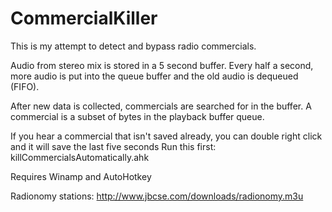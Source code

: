 # CommercialKiller
This is my attempt to detect and bypass radio commercials.

Audio from stereo mix is stored in a 5 second buffer.
Every half a second, more audio is put into the queue buffer and the old audio is dequeued (FIFO).  

After new data is collected, commercials are searched for in the buffer.  A commercial is a subset of bytes in the playback buffer queue.

If you hear a commercial that isn't saved already, you can double right click and it will save the last five seconds
Run this first: killCommercialsAutomatically.ahk

Requires Winamp and AutoHotkey

Radionomy stations: http://www.jbcse.com/downloads/radionomy.m3u
